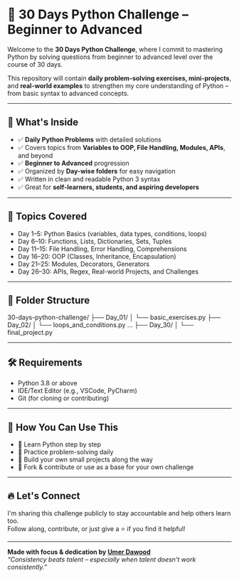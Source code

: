 # 🐍 30 Days Python Challenge – Beginner to Advanced

Welcome to the **30 Days Python Challenge**, where I commit to mastering Python by solving questions from beginner to advanced level over the course of 30 days.

This repository will contain **daily problem-solving exercises, mini-projects**, and **real-world examples** to strengthen my core understanding of Python – from basic syntax to advanced concepts.

---

## 🚀 What's Inside

- ✅ **Daily Python Problems** with detailed solutions  
- ✅ Covers topics from **Variables to OOP, File Handling, Modules, APIs**, and beyond  
- ✅ **Beginner to Advanced** progression  
- ✅ Organized by **Day-wise folders** for easy navigation  
- ✅ Written in clean and readable Python 3 syntax  
- ✅ Great for **self-learners, students, and aspiring developers**

---

## 🧠 Topics Covered

- Day 1–5: Python Basics (variables, data types, conditions, loops)  
- Day 6–10: Functions, Lists, Dictionaries, Sets, Tuples  
- Day 11–15: File Handling, Error Handling, Comprehensions  
- Day 16–20: OOP (Classes, Inheritance, Encapsulation)  
- Day 21–25: Modules, Decorators, Generators  
- Day 26–30: APIs, Regex, Real-world Projects, and Challenges

---

## 📁 Folder Structure
30-days-python-challenge/
├── Day_01/
│ └── basic_exercises.py
├── Day_02/
│ └── loops_and_conditions.py
...
├── Day_30/
│ └── final_project.py

---

## 🛠 Requirements

- Python 3.8 or above  
- IDE/Text Editor (e.g., VSCode, PyCharm)  
- Git (for cloning or contributing)

---

## 🙌 How You Can Use This

- 📘 Learn Python step by step  
- 🎯 Practice problem-solving daily  
- 🧪 Build your own small projects along the way  
- 🤝 Fork & contribute or use as a base for your own challenge

---

## 🔥 Let's Connect

I'm sharing this challenge publicly to stay accountable and help others learn too.  
Follow along, contribute, or just give a ⭐️ if you find it helpful!

---

**Made with focus & dedication by [Umer Dawood](https://github.com/your-username)**  
*“Consistency beats talent – especially when talent doesn’t work consistently.”*

